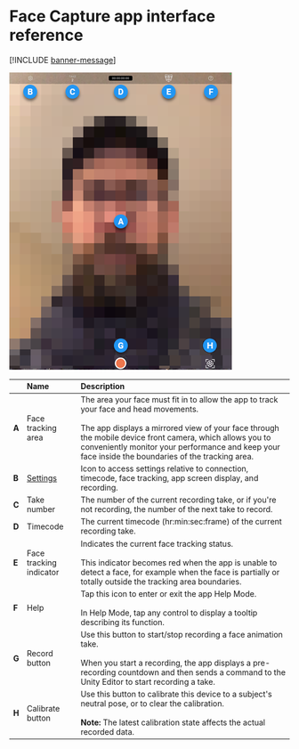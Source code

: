# Face Capture app interface reference

[!INCLUDE [banner-message](banner-message.md)]

![Face Capture app main interface](images/face-capture-app-ui-main.png)

|  | Name | Description |
| :--- | :--- | :--- |
| **A** | Face tracking area | The area your face must fit in to allow the app to track your face and head movements.<br /><br />The app displays a mirrored view of your face through the mobile device front camera, which allows you to conveniently monitor your performance and keep your face inside the boundaries of the tracking area. |
| **B** | [Settings](face-capture-app-ui-settings.md) | Icon to access settings relative to connection, timecode, face tracking, app screen display, and recording. |
| **C** | Take number | The number of the current recording take, or if you're not recording, the number of the next take to record. |
| **D** | Timecode | The current timecode (hr:min:sec:frame) of the current recording take. |
| **E** | Face tracking indicator | Indicates the current face tracking status.<br /><br />This indicator becomes red when the app is unable to detect a face, for example when the face is partially or totally outside the tracking area boundaries. |
| **F** | Help | Tap this icon to enter or exit the app Help Mode.<br /><br />In Help Mode, tap any control to display a tooltip describing its function. |
| **G** | Record button | Use this button to start/stop recording a face animation take.<br /><br />When you start a recording, the app displays a pre-recording countdown and then sends a command to the Unity Editor to start recording a take. |
| **H** | Calibrate button | Use this button to calibrate this device to a subject's neutral pose, or to clear the calibration.<br /><br />**Note:** The latest calibration state affects the actual recorded data. |
